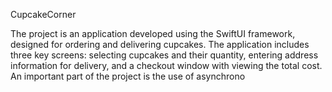 CupcakeCorner

The project is an application developed using the SwiftUI framework,
designed for ordering and delivering cupcakes.
The application includes three key screens: selecting cupcakes and their quantity,
entering address information for delivery, and a checkout window with viewing the total cost.
An important part of the project is the use of asynchrono

